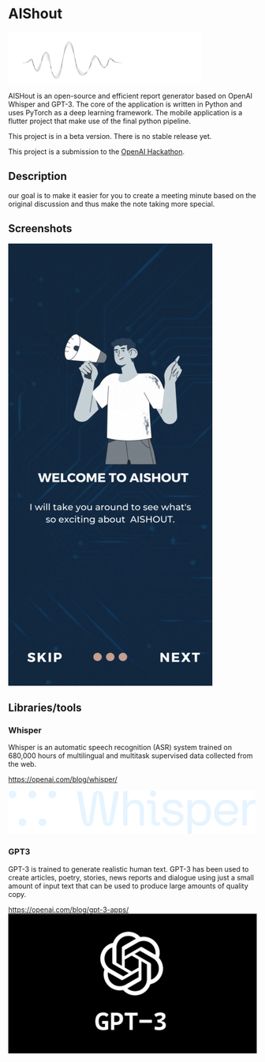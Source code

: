 # AIShout

![](images/logo-white.png)

AISHout is an open-source and efficient report generator based on OpenAI Whisper and GPT-3. The core of the application is written in Python and uses PyTorch as a deep learning framework. The mobile application is a flutter project that make use of the final python pipeline.

This project is in a beta version. There is no stable release yet. 

This project is a submission to the [OpenAI Hackathon](https://lablab.ai/event/openai-whisper-gpt3-codex-dalle2-hackathon). 

## Description
our goal is to make it easier for you to create a meeting minute based on the original discussion and thus make the note taking more special. 

## Screenshots

![](images/aishout.gif)

## Libraries/tools

### Whisper
Whisper is an automatic speech recognition (ASR) system trained on 680,000 hours of multilingual and multitask supervised data collected from the web.

https://openai.com/blog/whisper/

![](images/whisper-white.svg)



### GPT3
GPT-3 is trained to generate realistic human text. GPT-3 has been used to create articles, poetry, stories, news reports and dialogue using just a small amount of input text that can be used to produce large amounts of quality copy.

https://openai.com/blog/gpt-3-apps/
![](images/cover7.jpg)


